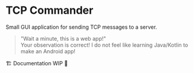 # TCP Commander

Small GUI application for sending TCP messages to a server.

> "Wait a minute, this is a web app!"  
> Your observation is correct! I do not feel like learning Java/Kotlin to make an Android app!

🏗️ Documentation WIP 🚧
